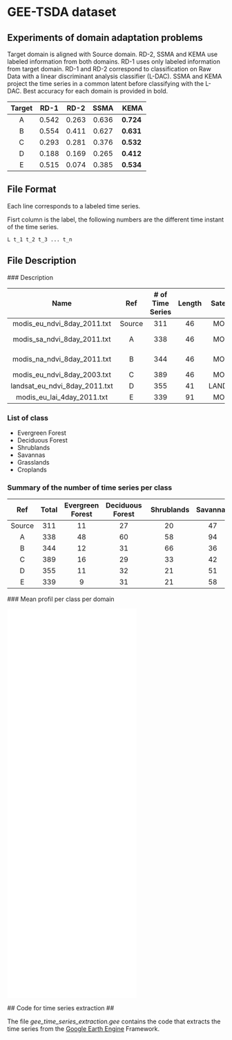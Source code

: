 # GEE-TSDA dataset

## Experiments of domain adaptation problems ##

Target domain is aligned with Source domain.
RD-2, SSMA and KEMA use labeled information from both domains.
RD-1 uses only labeled information from target domain.
RD-1 and RD-2 correspond to classification on Raw Data with a linear discriminant analysis classifier (L-DAC).
SSMA and KEMA project the time series in a common latent before classifying with the L-DAC.
Best accuracy for each domain is provided in bold.

| Target | RD-1 | RD-2 | SSMA | KEMA |
| :----: | :----: | :----: | :----: | :----: |
| A | 0.542 | 0.263 | 0.636 | **0.724** |
| B | 0.554 | 0.411 | 0.627 | **0.631** |
| C | 0.293 | 0.281 | 0.376 | **0.532** |
| D | 0.188 | 0.169 | 0.265 | **0.412** |
| E | 0.515 | 0.074 | 0.385 | **0.534** |

## File Format ##

Each line corresponds to a labeled time series.

Fisrt column is the label, the following numbers are the different time instant of the time series.

`L t_1 t_2 t_3 ... t_n`

## File Description ##

### Description

| Name | Ref | \# of Time Series | Length | Satellite | Temporal Resolution | Geographical Area | Year | Vegetation Index | ImageCollection ID |
| :----: | :----: | :----: | :----: | :----: | :----: | :----: | :----: | :----: | :----: |
| modis_eu_ndvi_8day_2011.txt | Source | 311 | 46 | MODIS | 8 days | Europe | 2011 | NDVI | `MODIS/MCD43A4_NDVI` |
| modis_sa_ndvi_8day_2011.txt | A |  338 | 46 | MODIS | 8 days | South America | 2011 | NDVI | `MODIS/MCD43A4_NDVI` |
| modis_na_ndvi_8day_2011.txt | B | 344 | 46 | MODIS | 8 days | North America | 2011 | NDVI | `MODIS/MCD43A4_NDVI` |
| modis_eu_ndvi_8day_2003.txt | C | 389 | 46 | MODIS | 8 days | Europe | 2003 | NDVI | `MODIS/MCD43A4_NDVI` |
| landsat_eu_ndvi_8day_2011.txt | D | 355 | 41 | LANDSAT | 8 days | Europe | 2011 | NDVI | `LANDSAT/LT5_L1T_8DAY_NDVI` |
| modis_eu_lai_4day_2011.txt | E | 339 | 91 | MODIS | 4 days | Europe | 2011 | LAI | `MODIS/006/MCD15A3H` |

### List of class

* Evergreen Forest
* Deciduous Forest
* Shrublands
* Savannas
* Grasslands
* Croplands

### Summary of the number of time series per class

| Ref | Total | Evergreen Forest | Deciduous Forest | Shrublands | Savannas | Grasslands | Croplands |
| :----: | :----: | :----: | :----: | :----: | :----: | :----: | :----: |
| Source | 311 | 11 | 27 | 20 | 47 | 14 | 192 |
| A |  338 | 48 | 60 | 58 | 94 | 46 | 32 |
| B | 344 | 12 | 31 | 66 | 36 | 121 | 78 |
| C | 389 | 16 | 29 | 33 | 42 | 27 | 242 |
| D | 355 | 11 | 32 | 21 | 51 | 14 | 226 |
| E | 339 | 9  | 31 | 21 | 58 | 19 | 201 |

### Mean profil per class per domain

![Source Profil](/img/Source_profil.pdf)
![A Profil](/img/A_profil.pdf)
![B Profil](/img/B_profil.pdf)
![C Profil](/img/C_profil.pdf)
![D Profil](/img/D_profil.pdf)
![E Profil](/img/E_profil.pdf)

## Code for time series extraction ##

The file *gee_time_series_extraction.gee* contains the code that extracts the time series from the [Google Earth Engine](https://code.earthengine.google.com/) Framework.

